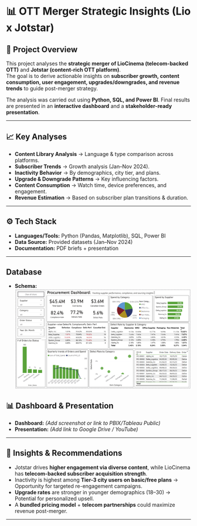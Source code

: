 # 📊 OTT Merger Strategic Insights (Lio x Jotstar)

## 🚀 Project Overview  
This project analyses the **strategic merger of LioCinema (telecom-backed OTT)** and **Jotstar (content-rich OTT platform)**.  
The goal is to derive actionable insights on **subscriber growth, content consumption, user engagement, upgrades/downgrades, and revenue trends** to guide post-merger strategy.  

The analysis was carried out using **Python, SQL, and Power BI**. Final results are presented in an **interactive dashboard** and a **stakeholder-ready presentation**.  

---

## 📈 Key Analyses
- **Content Library Analysis** → Language & type comparison across platforms.  
- **Subscriber Trends** → Growth analysis (Jan–Nov 2024).  
- **Inactivity Behavior** → By demographics, city tier, and plans.  
- **Upgrade & Downgrade Patterns** → Key influencing factors.  
- **Content Consumption** → Watch time, device preferences, and engagement.  
- **Revenue Estimation** → Based on subscriber plan transitions & duration.  

---

## ⚙️ Tech Stack
- **Languages/Tools:** Python (Pandas, Matplotlib), SQL, Power BI  
- **Data Source:** Provided datasets (Jan–Nov 2024)  
- **Documentation:** PDF briefs + presentation  

---

## Database
- **Schema:** ![Database Schema](https://github.com/GarryRoque/Procurement-Dashboard/blob/main/Procurement%20Dashboard%20Snapshot.PNG)


## 📊 Dashboard & Presentation
- **Dashboard:** *(Add screenshot or link to PBIX/Tableau Public)*  
- **Presentation:** *(Add link to Google Drive / YouTube)*  

---

## 🔑 Insights & Recommendations
- Jotstar drives **higher engagement via diverse content**, while LioCinema has **telecom-backed subscriber acquisition strength**.  
- Inactivity is highest among **Tier-3 city users on basic/free plans** → Opportunity for targeted re-engagement campaigns.  
- **Upgrade rates** are stronger in younger demographics (18–30) → Potential for personalized upsell.  
- A **bundled pricing model** + **telecom partnerships** could maximize revenue post-merger.  

---

